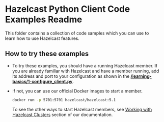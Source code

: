 Hazelcast Python Client Code Examples Readme
============================================

This folder contains a collection of code samples which you can 
use to learn how to use Hazelcast features.

How to try these examples
-------------------------

* To try these examples, you should have a running Hazelcast member. 
  If you are already familiar with Hazelcast and have a member running, 
  add its address and port to your configuration as shown in the 
  [**/learning-basics/1-configure_client.py**](learning-basics/1-configure_client.py).
* If not, you can use our official Docker images to start a member.

    ```bash
    docker run -p 5701:5701 hazelcast/hazelcast:5.1
    ```
  To see the other ways to start Hazelcast members, see 
  [Working with Hazelcast Clusters](https://hazelcast.readthedocs.io/en/stable/getting_started.html#working-with-hazelcast-clusters)
  section of our documentation.
  
